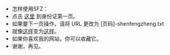 *    怎样使用SFZ：
*    点击 [这里](https://tanziran.github.io/SFZ/1-shenfenzheng.txt) 到身份证第一页。
*    如果要下一页操作，请将 URL 更改为 [页码]-shenfengzheng.txt
*    就像[这样](https://tanziran.github.io/SFZ/1-senfenzheng.txt)变为[这样](https://tanziran.github.io/SFZ/2-senfenzheng.txt)。
*    如果你喜欢我的网站，你可以收藏它。
*    谢谢，再见。
